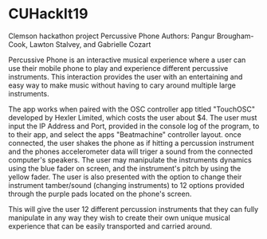 # CUHackIt19
Clemson hackathon project
Percussive Phone
Authors: Pangur Brougham-Cook, Lawton Stalvey, and Gabrielle Cozart

Percussive Phone is an interactive musical experience where a user can use their mobile phone to play and experience different 
percussive instruments. This interaction provides the user with an entertaining and easy way to make music without having to cary
around multiple large instruments.

The app works when paired with the OSC controller app titled "TouchOSC" developed by Hexler Limited, which costs the user about $4.
The user must input the IP Address and Port, provided in the console log of the program, to to their app, and select the apps
"Beatmachine" controller layout. once connected, the user shakes the phone as if hitting a percussion instrument and the phones 
accelerometer data will triger a sound from the connected computer's speakers. The user may manipulate the instruments dynamics using
the blue fader on screen, and the instrument's pitch by using the yellow fader. The user is also presented with the option to change
their instrument tamber/sound (changing instruments) to 12 options provided through the purple pads located on the phone's screen.

This will give the user 12 different percussion instruments that they can fully manipulate in any way they wish to create their own unique
musical experience that can be easily transported and carried around.

